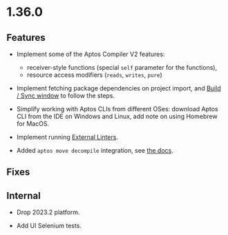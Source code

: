 # 1.36.0

## Features

* Implement some of the Aptos Compiler V2 features: 
  - receiver-style functions (special `self` parameter for the functions), 
  - resource access modifiers (`reads`, `writes`, `pure`)

* Implement fetching package dependencies on project import, and [Build / Sync window](Opening-Loading-Aptos-Projects.md#project-loading) to follow the steps.

* Simplify working with Aptos CLIs from different OSes: download Aptos CLI from the IDE on Windows and Linux, add note on using Homebrew for MacOS.
  
* Implement running [External Linters](Code-Analysis.md#external-linters).

* Added `aptos move decompile` integration, see [the docs](Decompiling.md).

## Fixes

## Internal

* Drop 2023.2 platform.

* Add UI Selenium tests.
